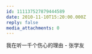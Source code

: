 ```yaml
---
id: 111137527879444589
date: 2010-11-10T15:20:00.000Z
reply: false
media_attachments: 0
---
```


我在听一千个伤心的理由 - 张学友 ​​​​

